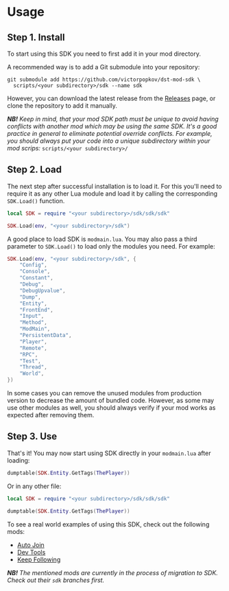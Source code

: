 # Usage

## Step 1. Install

To start using this SDK you need to first add it in your mod directory.

A recommended way is to add a Git submodule into your repository:

```shell script
git submodule add https://github.com/victorpopkov/dst-mod-sdk \
  scripts/<your subdirectory>/sdk --name sdk
```

However, you can download the latest release from the [Releases][] page,
or clone the repository to add it manually.

_**NB!** Keep in mind, that your mod SDK path must be unique to avoid having
conflicts with another mod which may be using the same SDK. It's a good practice
in general to eliminate potential override conflicts. For example, you should
always put your code into a unique subdirectory within your mod scrips:_
`scripts/<your subdirectory>/`

## Step 2. Load

The next step after successful installation is to load it. For this you'll need
to require it as any other Lua module and load it by calling the corresponding
`SDK.Load()` function.

```lua
local SDK = require "<your subdirectory>/sdk/sdk/sdk"

SDK.Load(env, "<your subdirectory>/sdk")
```

A good place to load SDK is `modmain.lua`. You may also pass a third parameter
to `SDK.Load()` to load only the modules you need. For example:

```lua
SDK.Load(env, "<your subdirectory>/sdk", {
    "Config",
    "Console",
    "Constant",
    "Debug",
    "DebugUpvalue",
    "Dump",
    "Entity",
    "FrontEnd",
    "Input",
    "Method",
    "ModMain",
    "PersistentData",
    "Player",
    "Remote",
    "RPC",
    "Test",
    "Thread",
    "World",
})
```

In some cases you can remove the unused modules from production version to
decrease the amount of bundled code. However, as some may use other modules as
well, you should always verify if your mod works as expected after removing
them.

## Step 3. Use

That's it! You may now start using SDK directly in your `modmain.lua` after
loading:

```lua
dumptable(SDK.Entity.GetTags(ThePlayer))
```

Or in any other file:

```lua
local SDK = require "<your subdirectory>/sdk/sdk/sdk"

dumptable(SDK.Entity.GetTags(ThePlayer))
```

To see a real world examples of using this SDK, check out the following mods:

- [Auto Join][]
- [Dev Tools][]
- [Keep Following][]

_**NB!** The mentioned mods are currently in the process of migration to SDK.
Check out their `sdk` branches first._

[auto join]: https://github.com/victorpopkov/dst-mod-auto-join
[dev tools]: https://github.com/victorpopkov/dst-mod-dev-tools
[keep following]: https://github.com/victorpopkov/dst-mod-keep-following
[releases]: https://github.com/victorpopkov/dst-mod-sdk/releases
